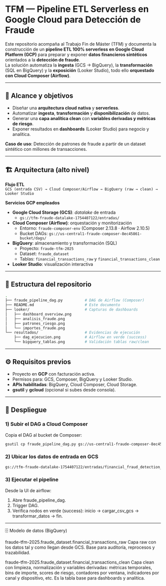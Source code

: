 # TFM — Pipeline ETL Serverless en Google Cloud para Detección de Fraude

Este repositorio acompaña al Trabajo Fin de Máster (TFM) y documenta la construcción de un **pipeline ETL 100% serverless en Google Cloud Platform (GCP)** para preparar y exponer **datos financieros sintéticos** orientados a la **detección de fraude**.  
La solución automatiza la **ingesta** (GCS → BigQuery), la **transformación** (SQL en BigQuery) y la **exposición** (Looker Studio), todo ello **orquestado con Cloud Composer (Airflow)**.

---

## 📌 Alcance y objetivos

- Diseñar una **arquitectura cloud nativa** y **serverless**.
- Automatizar **ingesta**, **transformación** y **disponibilización** de datos.
- Generar una **capa analítica clean** con **variables derivadas y métricas de riesgo**.
- Exponer resultados en **dashboards** (Looker Studio) para negocio y analítica.

**Caso de uso**: Detección de patrones de fraude a partir de un dataset sintético con millones de transacciones.

---

## 🏗️ Arquitectura (alto nivel)

**Flujo ETL**  
`GCS (entrada CSV) → Cloud Composer/Airflow → BigQuery (raw → clean) → Looker Studio`

**Servicios GCP empleados**
- **Google Cloud Storage (GCS)**: *datalake* de entrada  
  - `gs://tfm-fraude-datalake-1754407122/entradas/`
- **Cloud Composer (Airflow)**: orquestación y monitorización  
  - Entorno: `fraude-composer-env` (Composer 2.13.8 · Airflow 2.10.5)  
  - Bucket DAGs: `gs://us-central1-fraude-composer-8ec45861-bucket/dags/`
- **BigQuery**: almacenamiento y transformación (SQL)  
  - Proyecto: `fraude-tfm-2025`  
  - Dataset: `fraude_dataset`  
  - Tablas: `financial_transactions_raw` y `financial_transactions_clean`
- **Looker Studio**: visualización interactiva

---

## 📂 Estructura del repositorio
```bash
.
├── fraude_pipeline_dag.py          # DAG de Airflow (Composer)
├── README.md                       # Este documento
├── looker/                         # Capturas de dashboards
│   ├── dashboard_overview.png
│   ├── analisis_fraude.png
│   ├── patrones_riesgo.png
│   └── importes_fraude.png
└── resultados/                     # Evidencias de ejecución
    ├── dag_ejecucion.png           # Airflow en verde (success)
    └── bigquery_tablas.png         # Validación tablas raw/clean
``` 
---

## ⚙️ Requisitos previos

- Proyecto en **GCP** con facturación activa.
- Permisos para: GCS, Composer, BigQuery y Looker Studio.
- **APIs habilitadas**: BigQuery, Cloud Composer, Cloud Storage.
- **gsutil** y **gcloud** (opcional si subes desde consola).

---

## 🚦 Despliegue

### 1) Subir el DAG a Cloud Composer
Copia el DAG al bucket de Composer:

```bash
gsutil cp fraude_pipeline_dag.py gs://us-central1-fraude-composer-8ec45861-bucket/dags/
```

### 2) Ubicar los datos de entrada en GCS

```bash
gs://tfm-fraude-datalake-1754407122/entradas/financial_fraud_detection_dataset.csv
```
### 3) Ejecutar el pipeline
Desde la UI de airflow:
  1. Abre fraude_pipeline_dag.
  2. Trigger DAG.
  3. Verifica nodos en verde (success): inicio → cargar_csv_gcs → transformar_datos → fin.

---

🗄️ Modelo de datos (BigQuery)

fraude-tfm-2025.fraude_dataset.financial_transactions_raw
Capa raw con los datos tal y como llegan desde GCS. Base para auditoría, reprocesos y trazabilidad.

fraude-tfm-2025.fraude_dataset.financial_transactions_clean
Capa clean con limpieza, normalización y variables derivadas: métricas temporales, bins de importe, scores de riesgo, contadores por ventana, indicadores por canal y dispositivo, etc. Es la tabla base para dashboards y analítica.
